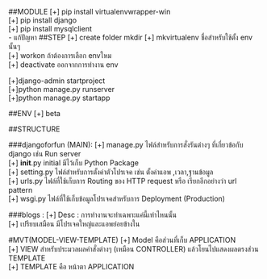 ##MODULE
 [+] pip install virtualenvwrapper-win <br>
 [+] pip install django<br>
 [+] pip install mysqlclient<br>
      - แก้ปัญหา 
##STEP
[+] create folder mkdir  <name>
 [+] mkvirtualenv <name> ชื่อสำหรับใช้ตั้ง env นั้นๆ <br>
    [+] workon <name> ถ้าต้องการเลือก envใหม <br>
    [+] deactivate <name> ออกจากการทำงาน env <br>

 [+]django-admin startproject <name> <br>
 [+]python manage.py runserver <br>
 [+]python manage.py startapp <name> <br>



##ENV
[+] beta

##STRUCTURE

###djangoforfun (MAIN):
  [+] manage.py ไฟล์สำหรับการสั่งรันต่างๆ ที่เกี่ยวข้อกับ django เช่น Run server <br>
  [+] __init__.py initial มีไว้เก็บ Python Package <br>
  [+] setting.py ไฟล์สำหรับการตั้งค่าตัวโปรเจค เช่น ตั้งค่าแอพ ,เวลา,ฐานข้อมูล<br>
  [+] urls.py ไฟล์ที่ใช้เก็บการ Routing ของ HTTP request หรือ เรียกอีกอย่างว่า url pattern<br>
  [+] wsgi.py  ไฟล์ที่ใช้เก็บข้อมูลโปรเจคสำหรับการ Deployment (Production)<br>

###blogs :
  [+] Desc : การทำงานจะทำเฉพาะแค่นี้เท่าไหนนั้น <br>
  [+] เปรียบเสมือน มีโปรเจคใหญ่และแอพย่อยข้างใน <br>

#MVT(MODEL-VIEW-TEMPLATE)
[+] Model คือส่วนที่เก็บ APPLICATION <br>
[+] VIEW สำหรับประมวลผลคำสั่งต่างๆ (เหมือน CONTROLLER) แล้วโยนไปแสดงผลตรงส่วน TEMPLATE<br>
[+] TEMPLATE คือ หน้าตา APPLICATION <br>
